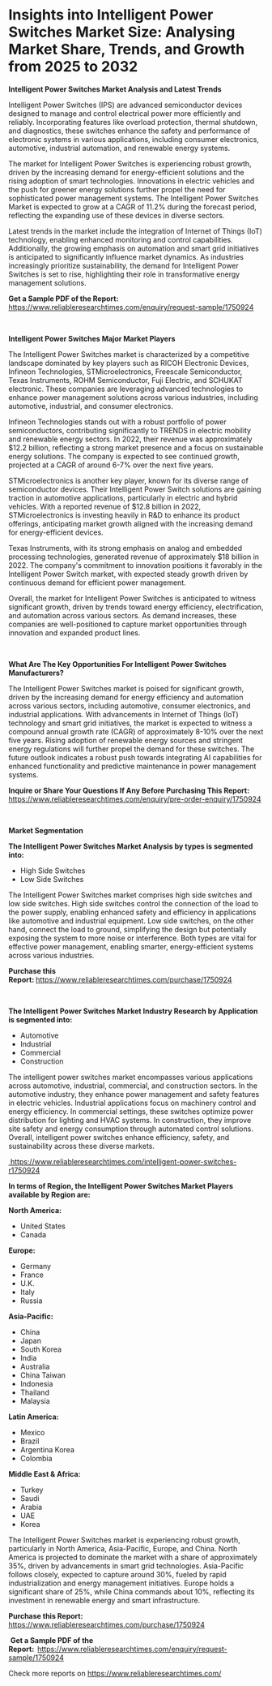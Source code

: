 <p><h1>Insights into Intelligent Power Switches Market Size: Analysing Market Share, Trends, and Growth from 2025 to 2032</h1></p><p><strong>Intelligent Power Switches Market Analysis and Latest Trends</strong></p>
<p><p>Intelligent Power Switches (IPS) are advanced semiconductor devices designed to manage and control electrical power more efficiently and reliably. Incorporating features like overload protection, thermal shutdown, and diagnostics, these switches enhance the safety and performance of electronic systems in various applications, including consumer electronics, automotive, industrial automation, and renewable energy systems.</p><p>The market for Intelligent Power Switches is experiencing robust growth, driven by the increasing demand for energy-efficient solutions and the rising adoption of smart technologies. Innovations in electric vehicles and the push for greener energy solutions further propel the need for sophisticated power management systems. The Intelligent Power Switches Market is expected to grow at a CAGR of 11.2% during the forecast period, reflecting the expanding use of these devices in diverse sectors.</p><p>Latest trends in the market include the integration of Internet of Things (IoT) technology, enabling enhanced monitoring and control capabilities. Additionally, the growing emphasis on automation and smart grid initiatives is anticipated to significantly influence market dynamics. As industries increasingly prioritize sustainability, the demand for Intelligent Power Switches is set to rise, highlighting their role in transformative energy management solutions.</p></p>
<p><strong>Get a Sample PDF of the Report:&nbsp;</strong> <a href="https://www.reliableresearchtimes.com/enquiry/request-sample/1750924?utm_campaign=3311&utm_medium=2&utm_source=Github&utm_content=ia&utm_term=07042025&utm_id=intelligent-power-switches">https://www.reliableresearchtimes.com/enquiry/request-sample/1750924</a></p>
<p>&nbsp;</p>
<p><strong>Intelligent Power Switches Major Market Players</strong></p>
<p><p>The Intelligent Power Switches market is characterized by a competitive landscape dominated by key players such as RICOH Electronic Devices, Infineon Technologies, STMicroelectronics, Freescale Semiconductor, Texas Instruments, ROHM Semiconductor, Fuji Electric, and SCHUKAT electronic. These companies are leveraging advanced technologies to enhance power management solutions across various industries, including automotive, industrial, and consumer electronics.</p><p>Infineon Technologies stands out with a robust portfolio of power semiconductors, contributing significantly to TRENDS in electric mobility and renewable energy sectors. In 2022, their revenue was approximately $12.2 billion, reflecting a strong market presence and a focus on sustainable energy solutions. The company is expected to see continued growth, projected at a CAGR of around 6-7% over the next five years.</p><p>STMicroelectronics is another key player, known for its diverse range of semiconductor devices. Their Intelligent Power Switch solutions are gaining traction in automotive applications, particularly in electric and hybrid vehicles. With a reported revenue of $12.8 billion in 2022, STMicroelectronics is investing heavily in R&D to enhance its product offerings, anticipating market growth aligned with the increasing demand for energy-efficient devices.</p><p>Texas Instruments, with its strong emphasis on analog and embedded processing technologies, generated revenue of approximately $18 billion in 2022. The company's commitment to innovation positions it favorably in the Intelligent Power Switch market, with expected steady growth driven by continuous demand for efficient power management.</p><p>Overall, the market for Intelligent Power Switches is anticipated to witness significant growth, driven by trends toward energy efficiency, electrification, and automation across various sectors. As demand increases, these companies are well-positioned to capture market opportunities through innovation and expanded product lines.</p></p>
<p>&nbsp;</p>
<p><strong>What Are The Key Opportunities For Intelligent Power Switches Manufacturers?</strong></p>
<p><p>The Intelligent Power Switches market is poised for significant growth, driven by the increasing demand for energy efficiency and automation across various sectors, including automotive, consumer electronics, and industrial applications. With advancements in Internet of Things (IoT) technology and smart grid initiatives, the market is expected to witness a compound annual growth rate (CAGR) of approximately 8-10% over the next five years. Rising adoption of renewable energy sources and stringent energy regulations will further propel the demand for these switches. The future outlook indicates a robust push towards integrating AI capabilities for enhanced functionality and predictive maintenance in power management systems.</p></p>
<p><strong>Inquire or Share Your Questions If Any Before Purchasing This Report:</strong> <a href="https://www.reliableresearchtimes.com/enquiry/pre-order-enquiry/1750924?utm_campaign=3311&utm_medium=2&utm_source=Github&utm_content=ia&utm_term=07042025&utm_id=intelligent-power-switches">https://www.reliableresearchtimes.com/enquiry/pre-order-enquiry/1750924</a></p>
<p>&nbsp;</p>
<p><strong>Market Segmentation</strong></p>
<p><strong>The Intelligent Power Switches Market Analysis by types is segmented into:</strong></p>
<p><ul><li>High Side Switches</li><li>Low Side Switches</li></ul></p>
<p><p>The Intelligent Power Switches market comprises high side switches and low side switches. High side switches control the connection of the load to the power supply, enabling enhanced safety and efficiency in applications like automotive and industrial equipment. Low side switches, on the other hand, connect the load to ground, simplifying the design but potentially exposing the system to more noise or interference. Both types are vital for effective power management, enabling smarter, energy-efficient systems across various industries.</p></p>
<p><strong>Purchase this Report:&nbsp;</strong><a href="https://www.reliableresearchtimes.com/purchase/1750924?utm_campaign=3311&utm_medium=2&utm_source=Github&utm_content=ia&utm_term=07042025&utm_id=intelligent-power-switches">https://www.reliableresearchtimes.com/purchase/1750924</a></p>
<p>&nbsp;</p>
<p><strong>The Intelligent Power Switches Market Industry Research by Application is segmented into:</strong></p>
<p><ul><li>Automotive</li><li>Industrial</li><li>Commercial</li><li>Construction</li></ul></p>
<p><p>The intelligent power switches market encompasses various applications across automotive, industrial, commercial, and construction sectors. In the automotive industry, they enhance power management and safety features in electric vehicles. Industrial applications focus on machinery control and energy efficiency. In commercial settings, these switches optimize power distribution for lighting and HVAC systems. In construction, they improve site safety and energy consumption through automated control solutions. Overall, intelligent power switches enhance efficiency, safety, and sustainability across these diverse markets.</p></p>
<p><a href="https://www.reliableresearchtimes.com/intelligent-power-switches-r1750924?utm_campaign=3311&utm_medium=2&utm_source=Github&utm_content=ia&utm_term=07042025&utm_id=intelligent-power-switches">&nbsp;https://www.reliableresearchtimes.com/intelligent-power-switches-r1750924</a></p>
<p><strong>In terms of Region, the Intelligent Power Switches Market Players available by Region are:</strong></p>
<p>
    <p> <strong> North America: </strong>
        <ul>
            <li>United States</li>
            <li>Canada</li>
        </ul>
        </p> 
    <p> <strong> Europe: </strong>
        <ul>
            <li>Germany</li>
            <li>France</li>
            <li>U.K.</li>
            <li>Italy</li>
            <li>Russia</li>
        </ul>
        </p> 
    <p> <strong> Asia-Pacific: </strong>
        <ul>
            <li>China</li>
            <li>Japan</li>
            <li>South Korea</li>
            <li>India</li>
            <li>Australia</li>
            <li>China Taiwan</li>
            <li>Indonesia</li>
            <li>Thailand</li>
            <li>Malaysia</li>
        </ul>
        </p> 
    <p> <strong> Latin America: </strong>
        <ul>
            <li>Mexico</li>
            <li>Brazil</li>
            <li>Argentina Korea</li>
            <li>Colombia</li>
        </ul>
        </p> 
    <p> <strong> Middle East & Africa: </strong>
        <ul>
            <li>Turkey</li>
            <li>Saudi</li>
            <li>Arabia</li>
            <li>UAE</li>
            <li>Korea</li>
        </ul>
    </p>
    </p>
<p><p>The Intelligent Power Switches market is experiencing robust growth, particularly in North America, Asia-Pacific, Europe, and China. North America is projected to dominate the market with a share of approximately 35%, driven by advancements in smart grid technologies. Asia-Pacific follows closely, expected to capture around 30%, fueled by rapid industrialization and energy management initiatives. Europe holds a significant share of 25%, while China commands about 10%, reflecting its investment in renewable energy and smart infrastructure.</p></p>
<p><strong>Purchase this Report: </strong><a href="https://www.reliableresearchtimes.com/purchase/1750924?utm_campaign=3311&utm_medium=2&utm_source=Github&utm_content=ia&utm_term=07042025&utm_id=intelligent-power-switches">https://www.reliableresearchtimes.com/purchase/1750924</a></p>
<p>&nbsp;<strong>Get a Sample PDF of the Report:&nbsp;&nbsp;</strong><a href="https://www.reliableresearchtimes.com/enquiry/request-sample/1750924?utm_campaign=3311&utm_medium=2&utm_source=Github&utm_content=ia&utm_term=07042025&utm_id=intelligent-power-switches">https://www.reliableresearchtimes.com/enquiry/request-sample/1750924</a></p>
<p><strong></strong></p>
<p>Check more reports on <a href="https://www.reliableresearchtimes.com/?utm_campaign=3311&utm_medium=2&utm_source=Github&utm_content=ia&utm_term=07042025&utm_id=intelligent-power-switches">https://www.reliableresearchtimes.com/</a></p>